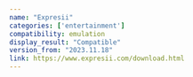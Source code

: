 ```yaml
---
name: "Expresii"
categories: ['entertainment']
compatibility: emulation
display_result: "Compatible"
version_from: "2023.11.18"
link: https://www.expresii.com/download.html
---
```


